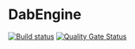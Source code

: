 # DabEngine
[![Build status](https://ci.appveyor.com/api/projects/status/dyfe4xca9bxak6bg?svg=true)](https://ci.appveyor.com/project/LEMEMETEAM/dabengine)
[![Quality Gate Status](https://sonarcloud.io/api/project_badges/measure?project=LEMEMETEAM_DabEngine&metric=alert_status)](https://sonarcloud.io/dashboard?id=LEMEMETEAM_DabEngine)

